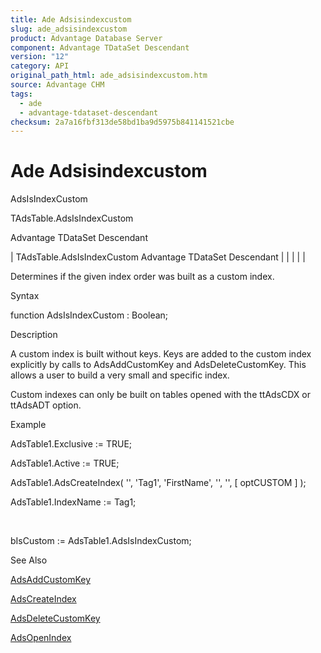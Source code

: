 ```yaml
---
title: Ade Adsisindexcustom
slug: ade_adsisindexcustom
product: Advantage Database Server
component: Advantage TDataSet Descendant
version: "12"
category: API
original_path_html: ade_adsisindexcustom.htm
source: Advantage CHM
tags:
  - ade
  - advantage-tdataset-descendant
checksum: 2a7a16fbf313de58bd1ba9d5975b841141521cbe
---
```


# Ade Adsisindexcustom

AdsIsIndexCustom

TAdsTable.AdsIsIndexCustom

Advantage TDataSet Descendant

| TAdsTable.AdsIsIndexCustom  Advantage TDataSet Descendant |  |  |  |  |

Determines if the given index order was built as a custom index.

Syntax

function AdsIsIndexCustom : Boolean;

Description

A custom index is built without keys. Keys are added to the custom index explicitly by calls to AdsAddCustomKey and AdsDeleteCustomKey. This allows a user to build a very small and specific index.

Custom indexes can only be built on tables opened with the ttAdsCDX or ttAdsADT option.

Example

AdsTable1.Exclusive := TRUE;

AdsTable1.Active := TRUE;

AdsTable1.AdsCreateIndex( '', 'Tag1', 'FirstName', '', '', [ optCUSTOM ] );

AdsTable1.IndexName := Tag1;

 

bIsCustom := AdsTable1.AdsIsIndexCustom;

See Also

[AdsAddCustomKey](ade_adsaddcustomkey.md)

[AdsCreateIndex](ade_adscreateindex.md)

[AdsDeleteCustomKey](ade_adsdeletecustomkey.md)

[AdsOpenIndex](ade_adsopenindex.md)
